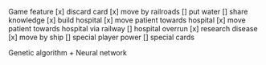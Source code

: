 Game feature
[x] discard card
[x] move by railroads
[] put water
[] share knowledge
[x] build hospital
[x] move patient towards hospital
[x] move patient towards hospital via railway
[] hospital overrun
[x] research disease
[x] move by ship
[] special player power
[] special cards


Genetic algorithm + Neural network